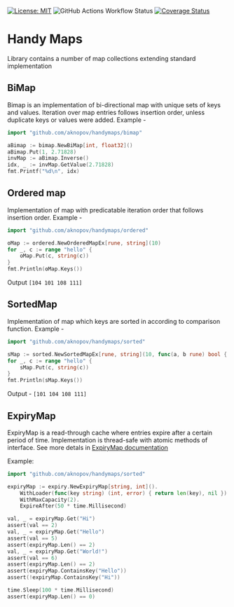 [![License: MIT](https://img.shields.io/badge/License-MIT-blue.svg)](https://opensource.org/licenses/MIT)
![GitHub Actions Workflow Status](https://img.shields.io/github/actions/workflow/status/aknopov/handymaps/go.yml)
[![Coverage Status](https://coveralls.io/repos/github/aknopov/handymaps/badge.svg?branch=main)](https://coveralls.io/github/aknopov/handymaps?branch=main)

# Handy Maps

Library contains a number of map collections extending standard implementation

## BiMap

Bimap is an implementation of bi-directional map with unique sets of keys and values. Iteration over map entries follows insertion order, unless duplicate keys or values were added. Example -
```go
import "github.com/aknopov/handymaps/bimap"

aBimap := bimap.NewBiMap[int, float32]()
aBimap.Put(1, 2.71828)
invMap := aBimap.Inverse()
idx, _ := invMap.GetValue(2.71828)
fmt.Printf("%d\n", idx)
```

## Ordered map

Implementation of map with predicatable iteration order that follows insertion order. Example - 
```go
import "github.com/aknopov/handymaps/ordered"

oMap := ordered.NewOrderedMapEx[rune, string](10)
for _, c := range "hello" {
    oMap.Put(c, string(c))
}
fmt.Println(oMap.Keys())
```
Output `[104 101 108 111]`

## SortedMap

Implementation of map which keys are sorted in according to comparison function. Example -
```go
import "github.com/aknopov/handymaps/sorted"

sMap := sorted.NewSortedMapEx[rune, string](10, func(a, b rune) bool { return a < b })
for _, c := range "hello" {
    sMap.Put(c, string(c))
}
fmt.Println(sMap.Keys())
```
Output - `[101 104 108 111]`

## ExpiryMap

ExpiryMap is a read-through cache where entries expire after a certain period of time. Implementation is thread-safe with atomic methods of interface.
See more detals in [ExpiryMap documentation](./expiry/EXPIRYMAP.md)

Example:
```go
import "github.com/aknopov/handymaps/sorted"

expiryMap := expiry.NewExpiryMap[string, int]().
    WithLoader(func(key string) (int, error) { return len(key), nil }).
    WithMaxCapacity(2).
    ExpireAfter(50 * time.Millisecond)

val, _ = expiryMap.Get("Hi")
assert(val == 2)
val, _ = expiryMap.Get("Hello")
assert(val == 5)
assert(expiryMap.Len() == 2)
val, _ = expiryMap.Get("World!")
assert(val == 6)
assert(expiryMap.Len() == 2)
assert(expiryMap.ContainsKey("Hello"))
assert(!expiryMap.ContainsKey("Hi"))

time.Sleep(100 * time.Millisecond)
assert(expiryMap.Len() == 0)
```
